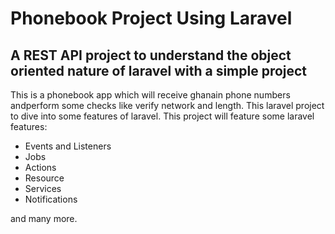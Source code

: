 # Phonebook Project Using Laravel

## A REST API project to understand the object oriented nature of laravel with a simple project

This is a phonebook app which will receive ghanain phone numbers andperform some checks like verify network and length. This laravel project to dive into some features of laravel. This project will feature some laravel features:

-   Events and Listeners
-   Jobs
-   Actions
-   Resource
-   Services
-   Notifications

and many more.
